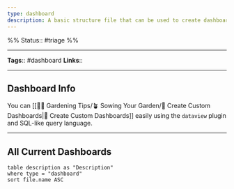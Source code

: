 ```yaml
---
type: dashboard
description: A basic structure file that can be used to create dashboards
---
```

%%
Status:: #triage 
%%

---
**Tags**:: #dashboard
**Links**::

---

## Dashboard Info

You can [[👩‍🌾 Gardening Tips/🪴 Sowing Your Garden/🎯 Create Custom Dashboards|🎯 Create Custom Dashboards]] easily using the `dataview` plugin and SQL-like query language.

---

## All Current Dashboards
```dataview
table description as "Description" 
where type = "dashboard"
sort file.name ASC
```